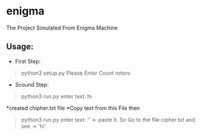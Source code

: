 # enigma
The Project Simulated From Enigma Machine

## Usage:
- First Step:
> python3 setup.py
> Please Enter Count rotors: 

- Scound Step:
> python3 run.py
> enter text: hi
 
*created chipher.txt file
*Copy text from this File 
then 
> python3 run.py
> enter text: '' <- paste it.
So Go to the file cipher.txt and see -> 'hi'
